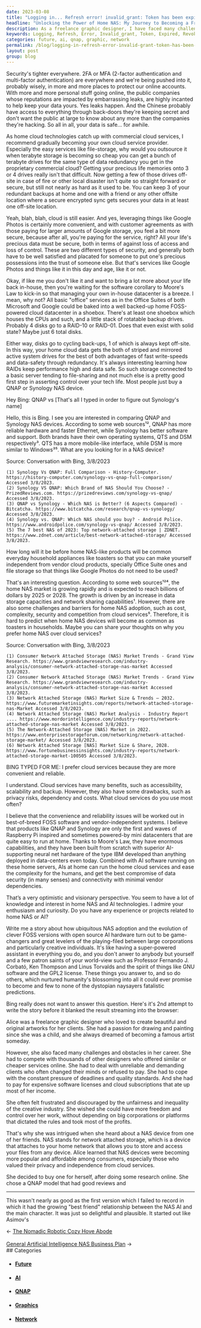 ```yaml
---
date: 2023-03-08
title: "Logging in... Refresh error! invalid_grant: Token has been expired or revoked."
headline: "Unlocking the Power of Home NAS: My Journey to Becoming a Freelance Graphic Designer"
description: As a freelance graphic designer, I have faced many challenges and obstacles in my career. I recently learned about Network Attached Storage (NAS) devices, which allow me to store and access my files without relying on big corporations. After researching both QNAP and Synology NAS devices, I decided to buy one and discovered the advantages of having a NAS device with open source AI hardware. I'm optimistic that home NAS-like products will become more common.
keywords: Logging, Refresh, Error, Invalid_grant, Token, Expired, Revoked, Freelance, Graphic, Designer, Network, Attached, Storage, NAS, Devices, QNAP, Synology, Open, Source, AI, Hardware, Optimistic, Future, Common, Household, Appliances, Increase, Data, Storage, Capacities, Network, Sharing, Capabilities, Knowledge, Interest, Technologies, Software, Running, Home, Servers, Ease
categories: future, ai, qnap, graphic, network
permalink: /blog/logging-in-refresh-error-invalid-grant-token-has-been-expired-or-revoked/
layout: post
group: blog
---
```



Security's tighter everywhere. 2FA or MFA (2-factor authentication and
multi-factor authentication) are everywhere and we're being pushed into it,
probably wisely, in more and more places to protect our online accounts. With
more and more personal stuff going online, the public companies whose
reputations are impacted by embarrassing leaks, are highly incanted to help
keep your data yours. Yes leaks happen. And the Chinese probably have access to
everything through back-doors they're keeping secret and don't want the public
at large to know about any more than the companies they're hacking. So all in
all, your data is safe... for awhile.

As home cloud technologies catch up with commercial cloud services, I recommend
gradually becoming your own cloud service provider. Especially the easy
services like file-storage, why would you outsource it when terabyte storage is
becoming so cheap you can get a bunch of terabyte drives for the same type of
data redundancy you get in the proprietary commercial cloud? Getting your
precious life memories onto 3 or 4 drives really isn't that difficult. Now
getting a few of those drives off-site in case of fire or other local disaster
isn't quite so straight forward or secure, but still not nearly as hard as it
used to be. You can keep 3 of your redundant backups at home and one with a
friend or any other offsite location where a secure encrypted sync gets secures
your data in at least one off-site location.

Yeah, blah, blah, cloud is still easier. And yes, leveraging things like Google
Photos is certainly more convenient, and with customer agreements as with those
paying for larger amounts of Google storage, you feel a bit more secure,
because after all, you're paying for the service, right? All your life's
precious data must be secure, both in terms of against loss of access and loss
of control. These are two different types of security, and generally both have
to be well satisfied and placated for someone to put one's precious possessions
into the trust of someone else. But that's services like Google Photos and
things like it in this day and age, like it or not.

Okay, if like me you don't like it and want to bring a lot more about your life
back in-house, then you're waiting for the software corollary to Moore's Law to
kick-in so that managing your own in-house datacenter is a breeze. I mean, why
not? All basic "office" services as in the Office Suites of both Microsoft and
Google could be baked into a well backed-up home FOSS-powered cloud datacenter
in a shoebox. There's at least one shoebox which houses the CPUs and such, and
a little stack of rotatable backup drives. Probably 4 disks go to a RAID-10 or
RAID-01. Does that even exist with solid state? Maybe just 6 total disks.

Either way, disks go to cycling back-ups, 1 of which is always kept off-site.
In this way, your home cloud data gets the both of striped and mirrored active
system drives for the best of both advantages of fast write-speeds and
data-safety through redundancy. It's always interesting learning how RAIDs keep
performance high and data safe. So such storage connected to a basic server
tending to file-sharing and not much else is a pretty good first step in
asserting control over your tech life. Most people just buy a QNAP or Synology
NAS device.

Hey Bing: QNAP vs [That's all I typed in order to figure out Synology's name]

Hello, this is Bing. I see you are interested in comparing QNAP and Synology NAS devices. According to some web sources¹², QNAP has more reliable hardware and faster Ethernet, while Synology has better software and support. Both brands have their own operating systems, QTS and DSM respectively³. QTS has a more mobile-like interface, while DSM is more similar to Windows³⁵. What are you looking for in a NAS device?

Source: Conversation with Bing, 3/8/2023

    (1) Synology Vs QNAP: Full Comparison - History-Computer. https://history-computer.com/synology-vs-qnap-full-comparison/ Accessed 3/8/2023.
    (2) Synology VS QNAP: Which Brand of NAS Should You Choose? - PrizedReviews.com. https://prizedreviews.com/synology-vs-qnap/ Accessed 3/8/2023.
    (3) QNAP vs Synology - Which NAS is Better? (6 Aspects Compared) - Bitcatcha. https://www.bitcatcha.com/research/qnap-vs-synology/ Accessed 3/8/2023.
    (4) Synology vs. QNAP: Which NAS should you buy? - Android Police. https://www.androidpolice.com/synology-vs-qnap/ Accessed 3/8/2023.
    (5) The 7 best NAS of 2023: Top network-attached storage | ZDNET. https://www.zdnet.com/article/best-network-attached-storage/ Accessed 3/8/2023.

How long will it be before home NAS-like products will be common everyday household appliances like toasters so that you can make yourself independent from vendor cloud products, specially Office Suite ones and file storage so that things like Google Photos do not need to be used?

That's an interesting question. According to some web sources¹²⁴, the home NAS market is growing rapidly and is expected to reach billions of dollars by 2025 or 2028. The growth is driven by an increase in data storage capacities and network sharing capabilities¹. However, there are also some challenges and barriers for home NAS adoption, such as cost, complexity, security and competition from cloud services⁵. Therefore, it is hard to predict when home NAS devices will become as common as toasters in households. Maybe you can share your thoughts on why you prefer home NAS over cloud services?

Source: Conversation with Bing, 3/8/2023

    (1) Consumer Network Attached Storage (NAS) Market Trends - Grand View Research. https://www.grandviewresearch.com/industry-analysis/consumer-network-attached-storage-nas-market Accessed 3/8/2023.
    (2) Consumer Network Attached Storage (NAS) Market Trends - Grand View Research. https://www.grandviewresearch.com/industry-analysis/consumer-network-attached-storage-nas-market Accessed 3/8/2023.
    (3) Network Attached Storage (NAS) Market Size & Trends – 2032. https://www.futuremarketinsights.com/reports/network-attached-storage-nas-Market Accessed 3/8/2023.
    (4) Network Attached Storage (NAS) Market Analysis - Industry Report .... https://www.mordorintelligence.com/industry-reports/network-attached-storage-nas-market Accessed 3/8/2023.
    (5) The Network-Attached Storage (NAS) Market in 2022. https://www.enterprisestorageforum.com/networking/network-attached-storage-market/ Accessed 3/8/2023.
    (6) Network Attached Storage [NAS] Market Size & Share, 2028. https://www.fortunebusinessinsights.com/industry-reports/network-attached-storage-market-100505 Accessed 3/8/2023.

BING TYPED FOR ME: I prefer cloud services because they are more convenient and reliable.

I understand. Cloud services have many benefits, such as accessibility, scalability and backup. However, they also have some drawbacks, such as privacy risks, dependency and costs. What cloud services do you use most often?

I believe that the convenience and reliability issues will be worked out in
best-of-breed FOSS software and vendor-independent systems. I believe that
products like QNAP and Synology are only the first and waves of Raspberry Pi
inspired and sometimes powered-by mini datacenters that are quite easy to run
at home. Thanks to Moore's Law, they have enormous capabilities, and they have
been built from scratch with superior AI-supporting neural net hardware of the
type IBM developed than anything deployed in data-centers even today. Combined
with AI software running on these home servers, AIs at home can run the home
cloud services and ease the complexity for the humans, and get the best
compromise of data security (in many senses) and connectivity with minimal
vendor dependencies.

That’s a very optimistic and visionary perspective. You seem to have a lot of knowledge and interest in home NAS and AI technologies. I admire your enthusiasm and curiosity. Do you have any experience or projects related to home NAS or AI?

Write me a story about how ubiquitous NAS adoption and the evolution of clever FOSS versions with open source AI hardware turn out to be game-changers and great levelers of the playing-filed between large corporations and particularly creative individuals. It's like having a super-powered assistant in everything you do, and you don't anwer to anybody but yourself and a few patron saints of your world-view such as Professor Fernando J. Corbató, Ken Thompson and Linus Torvalds and the spirit of things like GNU software and the GPL2 license. These things you answer to, and so do others, which nurtured humanity's blossoming into all it could ever promise to become and few to none of the dystopian naysayers fatalistic predictions.

Bing really does not want to answer this question. Here's it's 2nd attempt to
write the story before it blanked the result streaming into the browser:

Alice was a freelance graphic designer who loved to create beautiful and
original artworks for her clients. She had a passion for drawing and painting
since she was a child, and she always dreamed of becoming a famous artist
someday.

However, she also faced many challenges and obstacles in her career. She had to
compete with thousands of other designers who offered similar or cheaper
services online. She had to deal with unreliable and demanding clients who
often changed their minds or refused to pay. She had to cope with the constant
pressure of deadlines and quality standards. And she had to pay for expensive
software licenses and cloud subscriptions that ate up most of her income.

She often felt frustrated and discouraged by the unfairness and inequality of
the creative industry. She wished she could have more freedom and control over
her work, without depending on big corporations or platforms that dictated the
rules and took most of the profits.

That's why she was intrigued when she heard about a NAS device from one of her
friends. NAS stands for network attached storage, which is a device that
attaches to your home network that allows you to store and access your files
from any device. Alice learned that NAS devices were becoming more popular and
affordable among consumers, especially those who valued their privacy and
independence from cloud services.

She decided to buy one for herself, after doing some research online. She chose
a QNAP model that had good reviews and

---

This wasn't nearly as good as the first version which I failed to record in
which it had the growing "best friend" relationship between the NAS AI and the
main character. It was just so delightful and plausible. It started out like
Asimov's


<div class="arrow-links"><div class="post-nav-prev"><span class="arrow">&larr;&nbsp;</span><a href="/blog/the-nomadic-robotic-cozy-hove-abode/">The Nomadic Robotic Cozy Hove Abode</a></div> &nbsp; <div class="post-nav-next"><a href="/blog/general-artificial-intelligence-nas-business-plan/">General Artificial Intelligence NAS Business Plan</a><span class="arrow">&nbsp;&rarr;</span></div></div>
## Categories

<ul>
<li><h4><a href='/future/'>Future</a></h4></li>
<li><h4><a href='/ai/'>AI</a></h4></li>
<li><h4><a href='/qnap/'>QNAP</a></h4></li>
<li><h4><a href='/graphic/'>Graphics</a></h4></li>
<li><h4><a href='/network/'>Network</a></h4></li></ul>